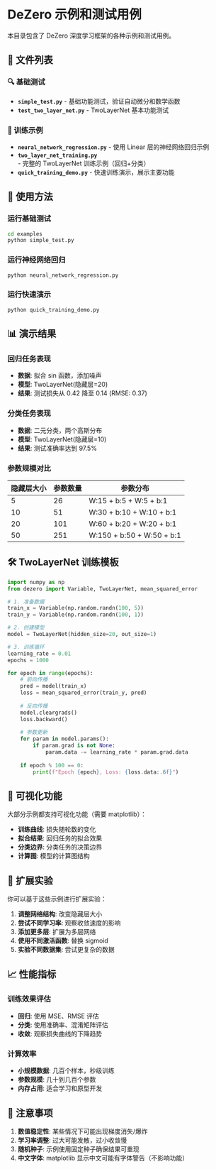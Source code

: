 # DeZero 示例和测试用例

本目录包含了 DeZero 深度学习框架的各种示例和测试用例。

## 📁 文件列表

### 🔍 基础测试
- **`simple_test.py`** - 基础功能测试，验证自动微分和数学函数
- **`test_two_layer_net.py`** - TwoLayerNet 基本功能测试

### 🚀 训练示例
- **`neural_network_regression.py`** - 使用 Linear 层的神经网络回归示例
- **`two_layer_net_training.py`** - 完整的 TwoLayerNet 训练示例（回归+分类）
- **`quick_training_demo.py`** - 快速训练演示，展示主要功能

## 🎯 使用方法

### 运行基础测试
```bash
cd examples
python simple_test.py
```

### 运行神经网络回归
```bash
python neural_network_regression.py
```

### 运行快速演示
```bash
python quick_training_demo.py
```

## 📊 演示结果

### 回归任务表现
- **数据**: 拟合 sin 函数，添加噪声
- **模型**: TwoLayerNet(隐藏层=20)
- **结果**: 测试损失从 0.42 降至 0.14 (RMSE: 0.37)

### 分类任务表现  
- **数据**: 二元分类，两个高斯分布
- **模型**: TwoLayerNet(隐藏层=10)
- **结果**: 测试准确率达到 97.5%

### 参数规模对比
| 隐藏层大小 | 参数数量 | 参数分布 |
|-----------|----------|----------|
| 5         | 26       | W:15 + b:5 + W:5 + b:1 |
| 10        | 51       | W:30 + b:10 + W:10 + b:1 |
| 20        | 101      | W:60 + b:20 + W:20 + b:1 |
| 50        | 251      | W:150 + b:50 + W:50 + b:1 |

## 🛠️ TwoLayerNet 训练模板

```python
import numpy as np
from dezero import Variable, TwoLayerNet, mean_squared_error

# 1. 准备数据
train_x = Variable(np.random.randn(100, 5))
train_y = Variable(np.random.randn(100, 1))

# 2. 创建模型
model = TwoLayerNet(hidden_size=20, out_size=1)

# 3. 训练循环
learning_rate = 0.01
epochs = 1000

for epoch in range(epochs):
    # 前向传播
    pred = model(train_x)
    loss = mean_squared_error(train_y, pred)
    
    # 反向传播
    model.cleargrads()
    loss.backward()
    
    # 参数更新
    for param in model.params():
        if param.grad is not None:
            param.data -= learning_rate * param.grad.data
    
    if epoch % 100 == 0:
        print(f"Epoch {epoch}, Loss: {loss.data:.6f}")
```

## 🎨 可视化功能

大部分示例都支持可视化功能（需要 matplotlib）：

- **训练曲线**: 损失随轮数的变化
- **拟合结果**: 回归任务的拟合效果
- **分类边界**: 分类任务的决策边界
- **计算图**: 模型的计算图结构

## 🧪 扩展实验

你可以基于这些示例进行扩展实验：

1. **调整网络结构**: 改变隐藏层大小
2. **尝试不同学习率**: 观察收敛速度的影响
3. **添加更多层**: 扩展为多层网络
4. **使用不同激活函数**: 替换 sigmoid
5. **实验不同数据集**: 尝试更复杂的数据

## 📈 性能指标

### 训练效果评估
- **回归**: 使用 MSE、RMSE 评估
- **分类**: 使用准确率、混淆矩阵评估
- **收敛**: 观察损失曲线的下降趋势

### 计算效率
- **小规模数据**: 几百个样本，秒级训练
- **参数规模**: 几十到几百个参数
- **内存占用**: 适合学习和原型开发

## 🚨 注意事项

1. **数值稳定性**: 某些情况下可能出现梯度消失/爆炸
2. **学习率调整**: 过大可能发散，过小收敛慢
3. **随机种子**: 示例使用固定种子确保结果可重现
4. **中文字体**: matplotlib 显示中文可能有字体警告（不影响功能） 